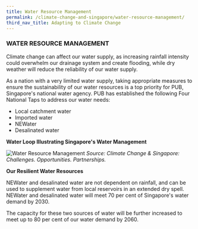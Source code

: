 ```yaml
---
title: Water Resource Management
permalink: /climate-change-and-singapore/water-resource-management/
third_nav_title: Adapting to Climate Change
---
```


### WATER RESOURCE MANAGEMENT

Climate change can affect our water supply, as increasing rainfall intensity could overwhelm our drainage system and create flooding, while dry weather will reduce the reliability of our water supply.

As a nation with a very limited water supply, taking appropriate measures to ensure the sustainability of our water resources is a top priority for PUB, Singapore's national water agency. PUB has established the following Four National Taps to address our water needs:

* Local catchment water
* Imported water
* NEWater
* Desalinated water

**Water Loop Illustrating Singapore's Water Management**

![Water Resource Management](https://www.nccs.gov.sg/images/default-source/default-album/water-loop-illustrating-singapores-water-management.jpg "Water Resource Management")
*Source: Climate Change & Singapore: Challenges. Opportunities. Partnerships.*

**Our Resilient Water Resources**

NEWater and desalinated water are not dependent on rainfall, and can be used to supplement water from local reservoirs in an extended dry spell. NEWater and desalinated water will meet 70 per cent of Singapore's water demand by 2030.

The capacity for these two sources of water will be further increased to meet up to 80 per cent of our water demand by 2060.

    
